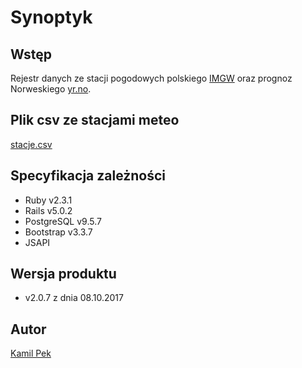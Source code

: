 # Synoptyk

## Wstęp
Rejestr danych ze stacji pogodowych polskiego [IMGW](http://www.imgw.pl/) oraz prognoz Norweskiego [yr.no](https://www.yr.no/).

## Plik csv ze stacjami meteo
[stacje.csv](https://github.com/kamilpek/synop/blob/master/stacje.csv)

## Specyfikacja zależności
* Ruby v2.3.1
* Rails v5.0.2
* PostgreSQL v9.5.7
* Bootstrap v3.3.7
* JSAPI

## Wersja produktu
* v2.0.7 z dnia 08.10.2017

## Autor
[Kamil Pek](https://github.com/kamilpek)
